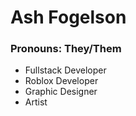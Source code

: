 # Ash Fogelson
### Pronouns: They/Them
* Fullstack Developer
* Roblox Developer
* Graphic Designer
* Artist